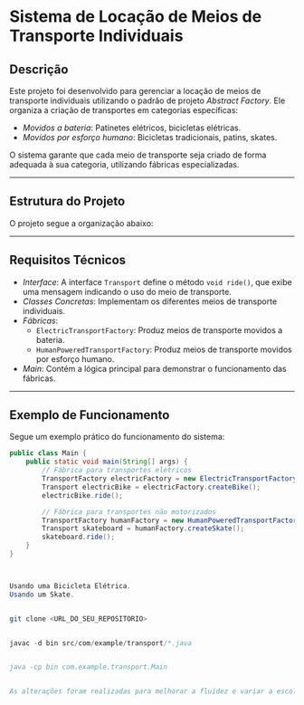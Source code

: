 # Sistema de Locação de Meios de Transporte Individuais

## Descrição
Este projeto foi desenvolvido para gerenciar a locação de meios de transporte individuais utilizando o padrão de projeto *Abstract Factory*. Ele organiza a criação de transportes em categorias específicas:

- *Movidos a bateria*: Patinetes elétricos, bicicletas elétricas.
- *Movidos por esforço humano*: Bicicletas tradicionais, patins, skates.

O sistema garante que cada meio de transporte seja criado de forma adequada à sua categoria, utilizando fábricas especializadas.

---

## Estrutura do Projeto

O projeto segue a organização abaixo:



---

## Requisitos Técnicos
- *Interface*: A interface `Transport` define o método `void ride()`, que exibe uma mensagem indicando o uso do meio de transporte.
- *Classes Concretas*: Implementam os diferentes meios de transporte individuais.
- *Fábricas*:
    - `ElectricTransportFactory`: Produz meios de transporte movidos a bateria.
    - `HumanPoweredTransportFactory`: Produz meios de transporte movidos por esforço humano.
- *Main*: Contém a lógica principal para demonstrar o funcionamento das fábricas.

---

## Exemplo de Funcionamento
Segue um exemplo prático do funcionamento do sistema:

```java
public class Main {
    public static void main(String[] args) {
        // Fábrica para transportes elétricos
        TransportFactory electricFactory = new ElectricTransportFactory();
        Transport electricBike = electricFactory.createBike();
        electricBike.ride();

        // Fábrica para transportes não motorizados
        TransportFactory humanFactory = new HumanPoweredTransportFactory();
        Transport skateboard = humanFactory.createSkate();
        skateboard.ride();
    }
}



Usando uma Bicicleta Elétrica.
Usando um Skate.


git clone <URL_DO_SEU_REPOSITORIO>


javac -d bin src/com/example/transport/*.java


java -cp bin com.example.transport.Main


As alterações foram realizadas para melhorar a fluidez e variar a escolha das palavras, mantendo a clareza e o significado original.



